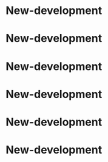 # New-development
# New-development
# New-development
# New-development
# New-development
# New-development
